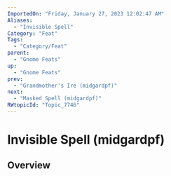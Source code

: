 ```yaml
---
ImportedOn: "Friday, January 27, 2023 12:02:47 AM"
Aliases:
  - "Invisible Spell"
Category: "Feat"
Tags:
  - "Category/Feat"
parent:
  - "Gnome Feats"
up:
  - "Gnome Feats"
prev:
  - "Grandmother's Ire (midgardpf)"
next:
  - "Masked Spell (midgardpf)"
RWtopicId: "Topic_7746"
---
```

# Invisible Spell (midgardpf)
## Overview
